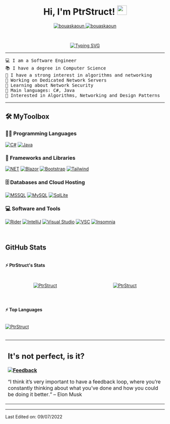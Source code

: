 <h1 align="center">
Hi, I'm PtrStruct!
	<a href="https://github.com/PtrStruct" target="_self">
		<img src="https://media.giphy.com/media/hvRJCLFzcasrR4ia7z/giphy.gif" width="30">
	</a>
</h1>
<p align="center">
	<a href="https://github.com/PtrStruct">
		<img src="https://komarev.com/ghpvc/?username=PtrStruct&label=Profile%20views&color=0e75b6&style=flat" alt="bouaskaoun" />
	</a>
	<a href="https://github.com/PtrStruct">
		<img src="https://img.shields.io/github/followers/PtrStruct?label=Followers" alt="bouaskaoun" />
	</a>
</p>
<br/>
<p align="center">
	<a href="https://git.io/typing-svg"><img src="https://readme-typing-svg.herokuapp.com?font=Fira+Code&duration=3500&pause=600&center=true&vCenter=true&width=435&lines=Software+Engineer;Network+Enthusiast;Computer+Science;Algorithms" alt="Typing SVG" /></a>
	</a>
</p>

<hr>

<pre>
💻 I am a Software Engineer
📚 I have a degree in Computer Science
📝 I have a strong interest in algorithms and networking
🔭 Working on Dedicated Network Servers
🌱 Learning about Network Security
🌟 Main languages: C#, Java
🚩 Interested in Algorithms, Networking and Design Patterns
</pre>
<hr>

## 🛠️ MyToolbox

### 👨‍💻 Programming Languages


<p>
    <a href="https://github.com/PtrStruct"><img alt="C#" src="https://img.shields.io/badge/c%23-%23239120.svg?style=for-the-badge&logo=c-sharp&logoColor=white"></a>
    <a href="https://github.com/PtrStruct"><img alt="Java" src="https://img.shields.io/badge/java-%23ED8B00.svg?style=for-the-badge&logo=java&logoColor=white"></a>

### 🧰 Frameworks and Libraries

<p>
    <a href="https://github.com/PtrStruct"><img alt="NET" src="https://img.shields.io/badge/.NET-5C2D91?style=for-the-badge&logo=.net&logoColor=white"></a>
    <a href="https://github.com/PtrStruct"><img alt="Blazor" src="https://img.shields.io/badge/blazor-%235C2D91.svg?style=for-the-badge&logo=blazor&logoColor=white"></a>
    <a href="https://github.com/PtrStruct"><img alt="Bootstrap" src="https://img.shields.io/badge/bootstrap-%23563D7C.svg?style=for-the-badge&logo=bootstrap&logoColor=white"></a>
    <a href="https://github.com/PtrStruct"><img alt="Tailwind" src="https://img.shields.io/badge/tailwindcss-%2338B2AC.svg?style=for-the-badge&logo=tailwind-css&logoColor=white"></a>
</p>

### 🗄️ Databases and Cloud Hosting

<p>
    <a href="https://github.com/PtrStruct"><img alt="MSSQL" src="https://img.shields.io/badge/Microsoft%20SQL%20Sever-CC2927?style=for-the-badge&logo=microsoft%20sql%20server&logoColor=white"></a>
    <a href="https://github.com/PtrStruct"><img alt="MySQL" src ="https://img.shields.io/badge/mysql-%2300f.svg?style=for-the-badge&logo=mysql&logoColor=white"></a>
  <a href="https://github.com/PtrStruct"><img alt="SqlLite" src ="https://img.shields.io/badge/sqlite-%2307405e.svg?style=for-the-badge&logo=sqlite&logoColor=white"></a>
</p>

### 💻 Software and Tools

<p>
    <a href="https://github.com/PtrStruct"><img alt="Rider" src="https://img.shields.io/badge/Rider-000000.svg?style=for-the-badge&logo=Rider&logoColor=white&color=black&labelColor=crimson"></a>
    <a href="https://github.com/PtrStruct"><img alt="IntelliJ" src="https://img.shields.io/badge/IntelliJIDEA-000000.svg?style=for-the-badge&logo=intellij-idea&logoColor=white"></a>
    <a href="https://github.com/PtrStruct"><img alt="Visual Studio" src="https://img.shields.io/badge/Visual%20Studio-5C2D91.svg?style=for-the-badge&logo=visual-studio&logoColor=white"></a>
    <a href="https://github.com/PtrStruct"><img alt="VSC" src="https://img.shields.io/badge/Visual%20Studio%20Code-0078d7.svg?style=for-the-badge&logo=visual-studio-code&logoColor=white"></a>
    <a href="https://github.com/PtrStruct"><img alt="Insomnia" src="https://img.shields.io/badge/Insomnia-black?style=for-the-badge&logo=insomnia&logoColor=5849BE"></a>
</p>
</br>

<!--
### 👨🏽‍💻 Workspace
<p>
    <a href="https://github.com/PtrStruct"><img alt="Macbook Air M1" src="https://img.shields.io/badge/Apple-MacBook_Air_2020-999999?style=for-the-badge&logo=apple&logoColor=white"></a>
    <a href="https://github.com/PtrStruct"><img alt="Spotify" src="https://img.shields.io/badge/Spotify-1ED760?&style=for-the-badge&logo=spotify&logoColor=white"></a>
</p>
-->


## <a href="https://github.com/PtrStruct"></a> GitHub Stats

<br/>
<summary><b>⚡ PtrStruct's Stats</b></summary>
<br/>


<p align="center">
  <div style="display: flex; flex-wrap: wrap; justify-content: center; align-items: center;">
    <a href="https://github.com/PtrStruct" style="flex: 1 1 45%; display: flex; justify-content: center; margin: 10px;">
      <img style="max-width: 100%; height: auto;" src="https://github-readme-streak-stats.herokuapp.com/?user=PtrStruct&theme=dark" alt="PtrStruct">
    </a>
    <a href="https://github.com/anuraghazra/github-readme-stats" style="flex: 1 1 45%; display: flex; justify-content: center; margin: 10px;">
      <img style="max-width: 100%; height: auto;" src="https://github-readme-stats.vercel.app/api?username=PtrStruct&theme=dark" alt="PtrStruct">
    </a>
  </div>
</p>







<!--
<summary><b>⚡ Activity graph</b></summary>
<br/>

https://github-readme-activity-graph.vercel.app/graph?username=PtrStruct&bg_color=222222&color=ffffff&line=14d675&point=ffffff&area=true&hide_border=true)](https://github.com/ashutosh00710/github-readme-activity-graph)


-->

<br/>
<br/>
<summary><b>⚡ Top Languages</b></summary>
<br/>

<p align="left">
	<a href="https://github.com/PtrStruct">
	<img src="https://github-readme-stats.vercel.app/api/top-langs/?username=PtrStruct&langs_count=8&layout=compact&theme=dark" alt="PtrStruct">
	</a>
	<br/>
<br/>
</p>

<table style="border: none">
  <tr>
  <td width="50%" valign="top">


## It's not perfect, is it?

**<a href="https://github.com/PtrStruct"><img alt="Feedback" src="https://img.shields.io/badge/Ask%20me-anything-1abc9c.svg"></a>**

“I think it’s very important to have a feedback loop, where you’re constantly thinking about what you’ve done and how you could be doing it better.”
– Elon Musk

  </td>
  </tr>
</table>

------

Last Edited on: 09/07/2022
